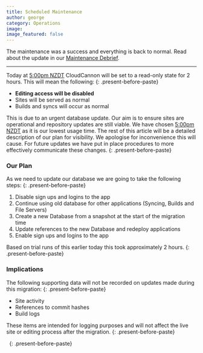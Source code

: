 ```yaml
---
title: Scheduled Maintenance
author: george
category: Operations
image:
image_featured: false
---
```


The maintenance was a success and everything is back to normal. Read about the update in our [Maintenance Debrief](/operations/2018/11/15/maintenance-debrief/).

---

Today at [5:00pm NZDT](https://everytimezone.com/#2018-11-13,-480,b8jj) CloudCannon will be set to a read-only state for 2 hours. This will mean the following:
{: .present-before-paste}

* **Editing access will be disabled**
* Sites will be served as normal
* Builds and syncs will occur as normal

This is due to an urgent database update. Our aim is to ensure sites are operational and repository updates are still viable. We have chosen [5:00pm NZDT](https://everytimezone.com/#2018-11-13,-480,b8jj) as it is our lowest usage time. The rest of this article will be a detailed description of our plan for visibility. We apologise for inconvenience this will cause. For future updates we have put in place procedures to more effectively communicate these changes.
{: .present-before-paste}

### Our Plan

As we need to update our database we are going to take the following steps:
{: .present-before-paste}

1. Disable sign ups and logins to the app
2. Continue using old database for other applications (Syncing, Builds and File Servers)
3. Create a new Database from a snapshot at the start of the migration time
4. Update references to the new Database and redeploy applications
5. Enable sign ups and logins to the app

Based on trial runs of this earlier today this took approximately 2 hours.
{: .present-before-paste}

### Implications

The following supporting data will not be recorded on updates made during this migration:
{: .present-before-paste}

* Site activity
* References to commit hashes
* Build logs

These items are intended for logging purposes and will not affect the live site or editing process after the migration.
{: .present-before-paste}

&nbsp;
{: .present-before-paste}